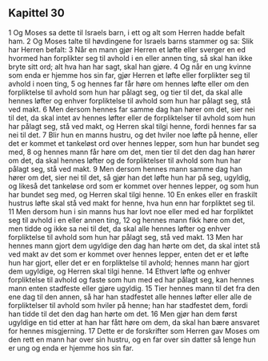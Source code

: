 ## Kapittel 30

1 Og Moses sa dette til Israels barn, i ett og alt som Herren hadde befalt ham.
2 Og Moses talte til høvdingene for Israels barns stammer og sa: Slik har Herren befalt:
3 Når en mann gjør Herren et løfte eller sverger en ed hvormed han forplikter seg til avhold i en eller annen ting, så skal han ikke bryte sitt ord; alt hva han har sagt, skal han gjøre.
4 Og når en ung kvinne som enda er hjemme hos sin far, gjør Herren et løfte eller forplikter seg til avhold i noen ting,
5 og hennes far får høre om hennes løfte eller om den forpliktelse til avhold som hun har pålagt seg, og tier til det, da skal alle hennes løfter og enhver forpliktelse til avhold som hun har pålagt seg, stå ved makt.
6 Men dersom hennes far samme dag han hører om det, sier nei til det, da skal intet av hennes løfter eller de forpliktelser til avhold som hun har pålagt seg, stå ved makt, og Herren skal tilgi henne, fordi hennes far sa nei til det.
7 Blir hun en manns hustru, og det hviler noe løfte på henne, eller det er kommet et tankeløst ord over hennes lepper, som hun har bundet seg med,
8 og hennes mann får høre om det, men tier til det den dag han hører om det, da skal hennes løfter og de forpliktelser til avhold som hun har pålagt seg, stå ved makt.
9 Men dersom hennes mann samme dag han hører om det, sier nei til det, så gjør han det løfte hun har på seg, ugyldig, og likeså det tankeløse ord som er kommet over hennes lepper, og som hun har bundet seg med, og Herren skal tilgi henne.
10 En enkes eller en fraskilt hustrus løfte skal stå ved makt for henne, hva hun enn har forpliktet seg til.
11 Men dersom hun i sin manns hus har lovt noe eller med ed har forpliktet seg til avhold i en eller annen ting,
12 og hennes mann fikk høre om det, men tidde og ikke sa nei til det, da skal alle hennes løfter og enhver forpliktelse til avhold som hun har pålagt seg, stå ved makt.
13 Men har hennes mann gjort dem ugyldige den dag han hørte om det, da skal intet stå ved makt av det som er kommet over hennes lepper, enten det er et løfte hun har gjort, eller det er en forpliktelse til avhold; hennes mann har gjort dem ugyldige, og Herren skal tilgi henne.
14 Ethvert løfte og enhver forpliktelse til avhold og faste som hun med ed har pålagt seg, kan hennes mann enten stadfeste eller gjøre ugyldig.
15 Tier hennes mann til det fra den ene dag til den annen, så har han stadfestet alle hennes løfter eller alle de forpliktelser til avhold som hviler på henne; han har stadfestet dem, fordi han tidde til det den dag han hørte om det.
16 Men gjør han dem først ugyldige en tid etter at han har fått høre om dem, da skal han bære ansvaret for hennes misgjerning.
17 Dette er de forskrifter som Herren gav Moses om den rett en mann har over sin hustru, og en far over sin datter så lenge hun er ung og enda er hjemme hos sin far.
